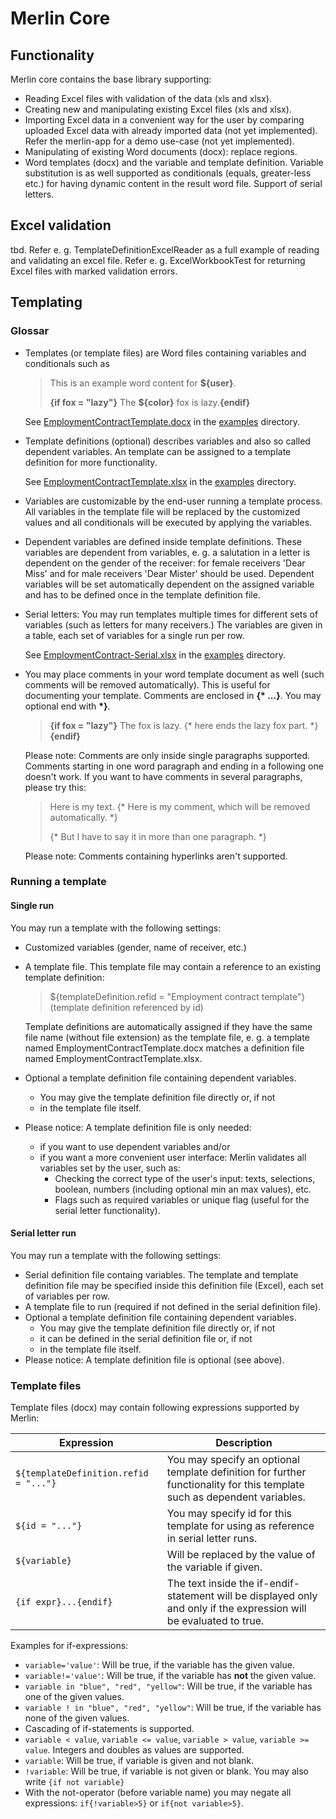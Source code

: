 # Merlin Core

## Functionality
Merlin core contains the base library supporting:
* Reading Excel files with validation of the data (xls and xlsx).
* Creating new and manipulating existing Excel files (xls and xlsx).
* Importing Excel data in a convenient way for the user by comparing
  uploaded Excel data with already imported data (not yet implemented).
  Refer the merlin-app for a demo use-case (not yet implemented).
* Manipulating of existing Word documents (docx): replace regions.
* Word templates (docx) and the variable and template definition. Variable
  substitution is as well supported as conditionals (equals, greater-less etc.)
  for having dynamic content in the result word file. Support of serial letters.

## Excel validation
tbd. Refer e. g. TemplateDefinitionExcelReader as a full example of
reading and validating an excel file.
Refer e. g.  ExcelWorkbookTest for returning Excel files with marked validation
errors.

## Templating
### Glossar
* Templates (or template files) are Word files containing variables and conditionals such as
  > This is an example word content for __${user}__.
  >
  > __{if fox = "lazy"}__ The __${color}__ fox is lazy.__{endif}__


  See [EmploymentContractTemplate.docx](https://github.com/kreinhard/merlin/raw/master/examples/templates/EmploymentContractTemplate.docx)
  in the [examples](https://github.com/kreinhard/merlin/tree/master/examples/templates) directory.
* Template definitions (optional) describes variables and also so called dependent variables.
  An template can be assigned to a template definition for more functionality.

  See [EmploymentContractTemplate.xlsx](https://github.com/kreinhard/merlin/raw/master/examples/templates/EmploymentContractTemplate.xlsx)
  in the [examples](https://github.com/kreinhard/merlin/tree/master/examples/templates) directory.
* Variables are customizable by the end-user running a template process. All variables in
  the template file will be replaced by the customized values and all conditionals will be executed
  by applying the variables.
* Dependent variables are defined inside template definitions. These variables are dependent from
  variables, e. g. a salutation in a letter is dependent on the gender of the receiver: for female
  receivers 'Dear Miss' and for male receivers 'Dear Mister' should be used. Dependent variables
  will be set automatically dependent on the assigned variable and has to be defined once in the template
  definition file.
* Serial letters: You may run templates multiple times for different sets of variables (such as letters for
  many receivers.) The variables are given in a table, each set of variables for a single run per row.
  
  See [EmploymentContract-Serial.xlsx](https://github.com/kreinhard/merlin/raw/master/examples/templates/EmploymentContract-Serial.xlsx)
  in the [examples](https://github.com/kreinhard/merlin/tree/master/examples/templates) directory.
* You may place comments in your word template document as well (such comments will be removed automatically). This is
  useful for documenting your template. Comments are enclosed in __{\* ...}__. You may optional end with __\*}__.
  > __{if fox = "lazy"}__ The fox is lazy. {\* here ends the lazy fox part. \*}__{endif}__
    
  Please note: Comments are only inside single paragraphs supported. Comments starting in one word paragraph and ending
  in a following one doesn't work. If you want to have comments in several paragraphs, please try this:
  > Here is my text.
  > {\* Here is my comment, which will be removed automatically. \*}
  >
  > {\* But I have to say it in more than one paragraph. \*}
  
  Please note: Comments containing hyperlinks aren't supported.


### Running a template
#### Single run
You may run a template with the following settings:
* Customized variables (gender, name of receiver, etc.)
* A template file. This template file may contain a reference to an existing template definition:
  > ${templateDefinition.refid = "Employment contract template"} (template definition referenced by id)
    
  Template definitions are automatically assigned if they have the same file name (without file extension) as the template
   file, e. g. a template named EmploymentContractTemplate.docx matches a definition file named EmploymentContractTemplate.xlsx.
* Optional a template definition file containing dependent variables.
  * You may give the template definition file directly or, if not
  * in the template file itself.
* Please notice: A template definition file is only needed:
  * if you want to use dependent variables and/or
  * if you want a more convenient user interface: Merlin validates all variables set by the user, such as:
    * Checking the correct type of the user's input: texts, selections, boolean, numbers (including optional min an max values), etc.
    * Flags such as required variables or unique flag (useful for the serial letter functionality).
#### Serial letter run
You may run a template with the following settings:
* Serial definition file containg variables. The template and template definition file may be specified
  inside this definition file (Excel), each set of variables per row.
* A template file to run (required if not defined in the serial definition file).
* Optional a template definition file containing dependent variables.
  * You may give the template definition file directly or, if not
  * it can be defined in the serial definition file or, if not
  * in the template file itself.
* Please notice: A template definition file is optional (see above).

### Template files
Template files (docx) may contain following expressions supported by Merlin:

| Expression | Description |
|------------|-------------|
|```${templateDefinition.refid = "..."}```|You may specify an optional template definition for further functionality for this template such as dependent variables.||
|```${id = "..."}```|You may specify id for this template for using as reference in serial letter runs.||
|```${variable}```|Will be replaced by the value of the variable if given.|
|```{if expr}...{endif}```|The text inside the if-endif-statement will be displayed only and only if the expression will be evaluated to true.

Examples for if-expressions:
* ```variable='value'```: Will be true, if the variable has the given value.
* ```variable!='value'```: Will be true, if the variable has __not__ the given value.
* ```variable in "blue", "red", "yellow"```: Will be true, if the variable has one of the given values.
* ```variable ! in "blue", "red", "yellow"```: Will be true, if the variable has none of the given values.
* Cascading of if-statements is supported.
* ```variable < value```, ```variable <= value```, ```variable > value```, ```variable >= value```. Integers and doubles as values are supported.
* ```variable```: Will be true, if variable is given and not blank.
* ```!variable```: Will be true, if variable is not given or blank. You may also write ```{if not variable}```
* With the not-operator (before variable name) you may negate all expressions: ```if{!variable>5}``` or ```if{not variable>5}```.


